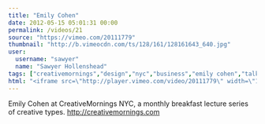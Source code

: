 ```yaml
---
title: "Emily Cohen"
date: 2012-05-15 05:01:31 00:00
permalink: /videos/21
source: "https://vimeo.com/20111779"
thumbnail: "http://b.vimeocdn.com/ts/128/161/128161643_640.jpg"
user:
  username: "sawyer"
  name: "Sawyer Hollenshead"
tags: ["creativemornings","design","nyc","business","emily cohen","talk"]
html: "<iframe src=\"http://player.vimeo.com/video/20111779\" width=\"1280\" height=\"720\" frameborder=\"0\" webkitAllowFullScreen mozallowfullscreen allowFullScreen></iframe>"
---
```


Emily Cohen at CreativeMornings NYC, a monthly breakfast lecture series of creative types. http://creativemornings.com